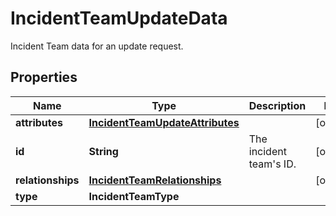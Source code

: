 # IncidentTeamUpdateData

Incident Team data for an update request.

## Properties

| Name              | Type                                                                | Description                 | Notes      |
| ----------------- | ------------------------------------------------------------------- | --------------------------- | ---------- |
| **attributes**    | [**IncidentTeamUpdateAttributes**](IncidentTeamUpdateAttributes.md) |                             | [optional] |
| **id**            | **String**                                                          | The incident team&#39;s ID. | [optional] |
| **relationships** | [**IncidentTeamRelationships**](IncidentTeamRelationships.md)       |                             | [optional] |
| **type**          | **IncidentTeamType**                                                |                             |
